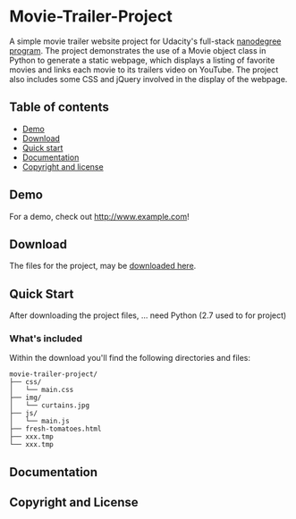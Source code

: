 # Movie-Trailer-Project 

A simple movie trailer website project for Udacity's full-stack [nanodegree program](https://www.udacity.com/nanodegree). The project demonstrates the use of a Movie object class in Python to generate a static webpage, which displays a listing of favorite movies and links each movie to its trailers video on YouTube. The project also includes some CSS and jQuery involved in the display of the webpage.  

## Table of contents

- [Demo](#demo)
- [Download](#download)
- [Quick start](#quick-start)
- [Documentation](#documentation)
- [Copyright and license](#copyright-and-license)

## Demo

For a demo, check out <http://www.example.com>!

## Download

The files for the project, may be [downloaded here](https://github.com/edwardbryant/udacity-movie-trailer-project/archive/master.zip).

## Quick Start

After downloading the project files, ... need Python (2.7 used to for project)

### What's included

Within the download you'll find the following directories and files:

```
movie-trailer-project/
├── css/
│   └── main.css
├── img/
│   └── curtains.jpg
├── js/
│   └── main.js
├── fresh-tomatoes.html
├── xxx.tmp
└── xxx.tmp
```

## Documentation

## Copyright and License